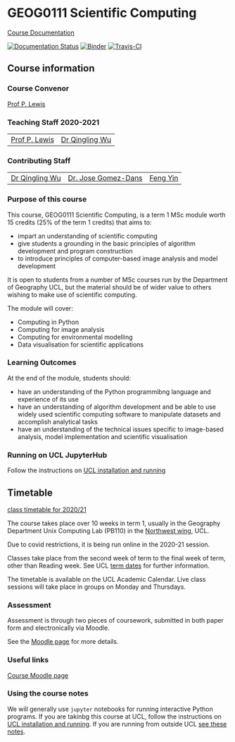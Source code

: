 # GEOG0111 Scientific Computing

[Course Documentation](https://ucl-eo.github.io/geog0111/)

[![Documentation Status](https://readthedocs.org/projects/geog0111-scientific-computing/badge/?version=master)](https://geog0111-scientific-computing.readthedocs.io/en/master/?badge=master)
 [![Binder](https://mybinder.org/badge_logo.svg)](https://mybinder.org/v2/gh/UCL-EO/geog0111/master)
 [![Travis-CI](https://travis-ci.com/UCL-EO/geog0111.svg?branch=master)](https://travis-ci.com/github/UCL-EO/geog0111)
 

## Course information

### Course Convenor 

[Prof P. Lewis](http://www.geog.ucl.ac.uk/~plewis)

### Teaching Staff 2020-2021

|   |  | 
|---|---|
|[Prof P. Lewis](http://www.geog.ucl.ac.uk/~plewis)|[Dr Qingling Wu](http://www.geog.ucl.ac.uk/about-the-department/people/research-staff/qingling-wu/)| 

### Contributing Staff

|   |   |   |
|---|---|---|
|[Dr Qingling Wu](http://www.geog.ucl.ac.uk/about-the-department/people/research-staff/qingling-wu/)| [Dr. Jose Gomez-Dans](http://www.geog.ucl.ac.uk/about-the-department/people/research-staff/jose-gomez-dans/)|[Feng Yin](https://www.geog.ucl.ac.uk/people/research-students/feng-yin)|


### Purpose of this course

This course, GEOG0111 Scientific Computing, is a term 1 MSc module worth 15 credits (25% of the term 1 credits) that aims to:

* impart an understanding of scientific computing
* give students a grounding in the basic principles of algorithm development and program construction
* to introduce principles of computer-based image analysis and model development

It is open to students from a number of MSc courses run by the Department of Geography UCL, but the material should be of wider value to others wishing to make use of scientific computing. 

The module will cover:

* Computing in Python
* Computing for image analysis
* Computing for environmental modelling
* Data visualisation for scientific applications

### Learning Outcomes

At the end of the module, students should:

* have an understanding of the Python programmibng language and experience of its use
* have an understanding of algorithm development and be able to use widely used scientific computing software to manipulate datasets and accomplish analytical tasks
* have an understanding of the technical issues specific to image-based analysis, model implementation and scientific visualisation


### Running on UCL JupyterHub

Follow the instructions on [UCL installation and running](docs/Install.md)

## Timetable

[class timetable for 2020/21](notebooks/TIMETABLE.md)

The course takes place over 10 weeks in term 1, usually in the Geography Department Unix Computing Lab (PB110) in the [Northwest wing](http://www.ucl.ac.uk/estates/roombooking/building-location/?id=003), UCL. 

Due to covid restrictions, it is being run online in the 2020-21 session.

Classes take place from the second week of term to the final week of term, other than Reading week. See UCL [term dates](http://www.ucl.ac.uk/staff/term-dates) for further information.

The timetable is available on the UCL Academic Calendar. Live class sessions will take place in groups on Monday and Thursdays.




### Assessment

Assessment is through two pieces of coursework, submitted in both paper form and electronically via Moodle. 

See the [Moodle page](https://moodle.ucl.ac.uk/course/view.php?id=21495) for more details.

### Useful links

[Course Moodle page](https://moodle.ucl.ac.uk/course/view.php?id=21495)  

### Using the course notes

We will generally use `jupyter` notebooks for running interactive Python programs. If you are takinbg this course at UCL, 
follow the instructions on [UCL installation and running](docs/Install.md). If you are running from outside UCL [see these notes](docs/OutsideInstall-Local.md).
